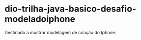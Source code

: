 # dio-trilha-java-basico-desafio-modeladoiphone
Destinado a mostrar modelagem de criação do Iphone.
